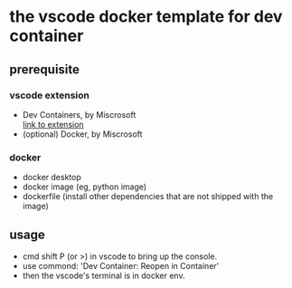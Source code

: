 # the vscode docker template for dev container


## prerequisite
### vscode extension
- Dev Containers, by Miscrosoft   
[link to extension](https://marketplace.visualstudio.com/items?itemName=ms-vscode-remote.remote-containers)
- (optional) Docker, by Miscrosoft
### docker
- docker desktop
- docker image (eg, python image)
- dockerfile (install other dependencies that are not shipped with the image)

## usage
- cmd shift P (or >) in vscode to bring up the console.
- use commond: 'Dev Container: Reopen in Container'
- then the vscode's terminal is in docker env.


